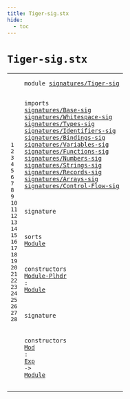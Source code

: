 ```yaml
---
title: Tiger-sig.stx
hide:
  - toc
---
```


# `Tiger-sig.stx`



[pdmosses/metaborg-tiger/org.metaborg.lang.tiger.statix/src-gen/statix/signatures/Tiger-sig.stx]: https://github.com/pdmosses/metaborg-tiger/blob/master/org.metaborg.lang.tiger.statix/src-gen/statix/signatures/Tiger-sig.stx "The source file on GitHub"

<div class="stx"><table class="highlighttable"><tbody><tr><td class="linenos"><div class="linenodiv"><pre><span></span>1
2
3
4
5
6
7
8
9
10
11
12
13
14
15
16
17
18
19
20
21
22
23
24
25
26
27
28
</pre></div></td>
<td class="code"><pre><code><span class="keyword">module</span> <a href="../../../../trans/static-semantics.stx/#signatures/Tiger-sig_35_55" id="signatures/Tiger-sig_7_27" title="Referenced at ../../../../trans/static-semantics.stx line 4"><span class="token sort_ModuleID">signatures/Tiger-sig</span></a>

<span class="keyword">imports</span>
  <a href="../Base-sig.stx/#signatures/Base-sig_7_26" id="signatures/Base-sig_39_58" title="Defined at ../Base-sig.stx line 1"><span class="token sort_ModuleID">signatures/Base-sig</span></a>
  <a href="../Whitespace-sig.stx/#signatures/Whitespace-sig_7_32" id="signatures/Whitespace-sig_61_86" title="Defined at ../Whitespace-sig.stx line 1"><span class="token sort_ModuleID">signatures/Whitespace-sig</span></a>
  <a href="../Types-sig.stx/#signatures/Types-sig_7_27" id="signatures/Types-sig_89_109" title="Defined at ../Types-sig.stx line 1"><span class="token sort_ModuleID">signatures/Types-sig</span></a>
  <a href="../Identifiers-sig.stx/#signatures/Identifiers-sig_7_33" id="signatures/Identifiers-sig_112_138" title="Defined at ../Identifiers-sig.stx line 1"><span class="token sort_ModuleID">signatures/Identifiers-sig</span></a>
  <a href="../Bindings-sig.stx/#signatures/Bindings-sig_7_30" id="signatures/Bindings-sig_141_164" title="Defined at ../Bindings-sig.stx line 1"><span class="token sort_ModuleID">signatures/Bindings-sig</span></a>
  <a href="../Variables-sig.stx/#signatures/Variables-sig_7_31" id="signatures/Variables-sig_167_191" title="Defined at ../Variables-sig.stx line 1"><span class="token sort_ModuleID">signatures/Variables-sig</span></a>
  <a href="../Functions-sig.stx/#signatures/Functions-sig_7_31" id="signatures/Functions-sig_194_218" title="Defined at ../Functions-sig.stx line 1"><span class="token sort_ModuleID">signatures/Functions-sig</span></a>
  <a href="../Numbers-sig.stx/#signatures/Numbers-sig_7_29" id="signatures/Numbers-sig_221_243" title="Defined at ../Numbers-sig.stx line 1"><span class="token sort_ModuleID">signatures/Numbers-sig</span></a>
  <a href="../Strings-sig.stx/#signatures/Strings-sig_7_29" id="signatures/Strings-sig_246_268" title="Defined at ../Strings-sig.stx line 1"><span class="token sort_ModuleID">signatures/Strings-sig</span></a>
  <a href="../Records-sig.stx/#signatures/Records-sig_7_29" id="signatures/Records-sig_271_293" title="Defined at ../Records-sig.stx line 1"><span class="token sort_ModuleID">signatures/Records-sig</span></a>
  <a href="../Arrays-sig.stx/#signatures/Arrays-sig_7_28" id="signatures/Arrays-sig_296_317" title="Defined at ../Arrays-sig.stx line 1"><span class="token sort_ModuleID">signatures/Arrays-sig</span></a>
  <a href="../Control-Flow-sig.stx/#signatures/Control-Flow-sig_7_34" id="signatures/Control-Flow-sig_320_347" title="Defined at ../Control-Flow-sig.stx line 1"><span class="token sort_ModuleID">signatures/Control-Flow-sig</span></a>

<span class="keyword">signature</span>

  <span class="keyword">sorts</span>
    <span class="cons_SortDecl"><a href="#Module_414_420" id="Module_372_378" title="Referenced at line 23, 28; ../../../../trans/static-semantics.stx line 8"><span class="token sort_OpId">Module</span></a></span>

  <span class="keyword">constructors</span>
    <a href="../../../../trans/static-semantics.stx/#Module-Plhdr_12571_12583" id="Module-Plhdr_399_411" title="Referenced at ../../../../trans/static-semantics.stx line 517"><span class="token sort_OpId">Module-Plhdr</span></a> <span class="operator">:</span> <span class="cons_SimpleSort"><a href="#Module_372_378" id="Module_414_420" title="Defined at line 20"><span class="token sort_OpId">Module</span></a></span>

<span class="keyword">signature</span>

  <span class="keyword">constructors</span>
    <a href="../../../../trans/static-semantics.stx/#Mod_125_128" id="Mod_452_455" title="Referenced at ../../../../trans/static-semantics.stx line 10"><span class="token sort_OpId">Mod</span></a> <span class="operator">:</span> <span class="cons_SimpleSort"><a href="../Base-sig.stx/#Exp_68_71" id="Exp_458_461" title="Defined at ../Base-sig.stx line 9"><span class="token sort_OpId">Exp</span></a></span> <span class="operator">-&gt;</span> <span class="cons_SimpleSort"><a href="#Module_372_378" id="Module_465_471" title="Defined at line 20"><span class="token sort_OpId">Module</span></a></span>
</code></pre></td></tr></tbody></table></div>